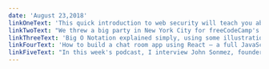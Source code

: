 ```yaml
---
date: 'August 23,2018'
linkOneText: 'This quick introduction to web security will teach you about CORS, CSP, and other web security concepts (7 minute read): https://www.freecodecamp.org/n/bkuy9lG10'
linkTwoText: "We threw a big party in New York City for freeCodeCamp's top open source contributors. Here are the highlights and interviews from the event (57 minute watch): https://www.freecodecamp.org/n/akuy9lG10"
linkThreeText: 'Big O Notation explained simply, using some illustrations and a video (7 minute read): https://www.freecodecamp.org/n/ckuy9lG10'
linkFourText: 'How to build a chat room app using React — a full JavaScript course (94 minute watch): https://www.freecodecamp.org/n/dkuy9lG10'
linkFiveText: "In this week's podcast, I interview John Sonmez, founder of Simple Programmer. He's a prolific author and course creator. We talk about how to stay motivated while learning to program (32 minute listen in your Apple Podcasts app, or right here in your browser): https://podcast.freecodecamp.org"
---
```


